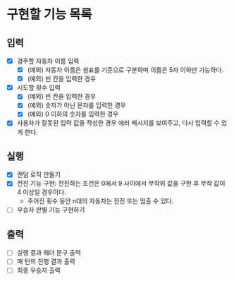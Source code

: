 # 구현할 기능 목록

## 입력

- [x] 경주할 자동차 이름 입력
  - [x] (예외) 자동차 이름은 쉼표를 기준으로 구분하며 이름은 5자 이하만 가능하다.
  - [x] (예외) 빈 칸을 입력한 경우
- [x] 시도할 횟수 입력
  - [x] (예외) 빈 칸을 입력한 경우
  - [x] (예외) 숫자가 아닌 문자를 입력한 경우
  - [x] (예외) 0 이하의 숫자를 입력한 경우
- [x] 사용자가 잘못된 입력 값을 작성한 경우 에러 메시지를 보여주고, 다시 입력할 수 있게 한다.

## 실행

- [x] 랜덤 로직 만들기
- [x] 전진 기능 구현: 전진하는 조건은 0에서 9 사이에서 무작위 값을 구한 후 무작 값이 4 이상일 경우이다.
  - 주어진 횟수 동안 n대의 자동차는 전진 또는 멈출 수 있다.
- [ ] 우승자 판별 기능 구현하기

## 출력

- [ ] 실행 결과 헤더 문구 출력
- [ ] 매 턴의 진행 결과 출력
- [ ] 최종 우승자 출력

